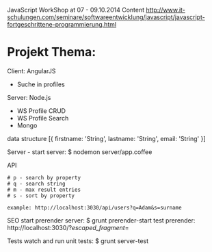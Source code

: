 JavaScript WorkShop at 07 - 09.10.2014
Content
http://www.it-schulungen.com/seminare/softwareentwicklung/javascript/javascript-fortgeschrittene-programmierung.html

Projekt Thema:
=============

Client: AngularJS
- Suche in profiles

Server: Node.js
- WS Profile CRUD
- WS Profile Search
- Mongo


data structure
[{
	firstname: 'String',
	lastname: 'String',
	email: 'String'
}]


Server
	- start server: $ nodemon server/app.coffee

API

	# p - search by property
	# q - search string
	# m - max result entries
	# s - sort by property

	example: http://localhost:3030/api/users?q=Adam&s=surname


SEO
	start prerender server: 	$ grunt prerender-start
	test prerender:				http://localhost:3030/?_escaped_fragment_=


Tests
	watch and run unit tests: 	$ grunt server-test


